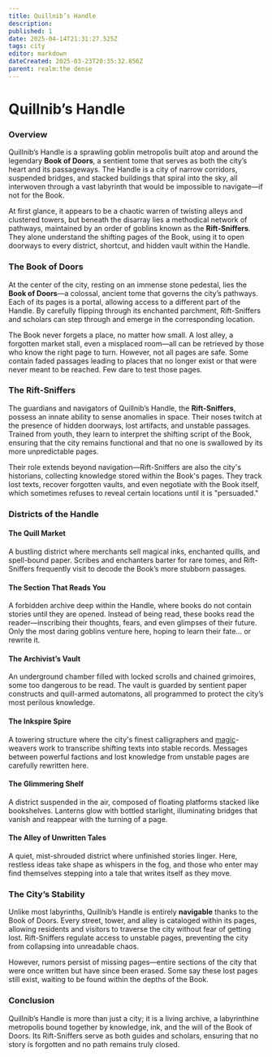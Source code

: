 ```yaml
---
title: Quillnib’s Handle
description: 
published: 1
date: 2025-04-14T21:31:27.525Z
tags: city
editor: markdown
dateCreated: 2025-03-23T20:35:32.856Z
parent: realm:the dense
---
```


# Quillnib’s Handle

### Overview
Quillnib’s Handle is a sprawling goblin metropolis built atop and around the legendary **Book of Doors**, a sentient tome that serves as both the city’s heart and its passageways. The Handle is a city of narrow corridors, suspended bridges, and stacked buildings that spiral into the sky, all interwoven through a vast labyrinth that would be impossible to navigate—if not for the Book. 

At first glance, it appears to be a chaotic warren of twisting alleys and clustered towers, but beneath the disarray lies a methodical network of pathways, maintained by an order of goblins known as the **Rift-Sniffers**. They alone understand the shifting pages of the Book, using it to open doorways to every district, shortcut, and hidden vault within the Handle.

### The Book of Doors
At the center of the city, resting on an immense stone pedestal, lies the **Book of Doors**—a colossal, ancient tome that governs the city’s pathways. Each of its pages is a portal, allowing access to a different part of the Handle. By carefully flipping through its enchanted parchment, Rift-Sniffers and scholars can step through and emerge in the corresponding location. 

The Book never forgets a place, no matter how small. A lost alley, a forgotten market stall, even a misplaced room—all can be retrieved by those who know the right page to turn. However, not all pages are safe. Some contain faded passages leading to places that no longer exist or that were never meant to be reached. Few dare to test those pages.

### The Rift-Sniffers
The guardians and navigators of Quillnib’s Handle, the **Rift-Sniffers**, possess an innate ability to sense anomalies in space. Their noses twitch at the presence of hidden doorways, lost artifacts, and unstable passages. Trained from youth, they learn to interpret the shifting script of the Book, ensuring that the city remains functional and that no one is swallowed by its more unpredictable pages.

Their role extends beyond navigation—Rift-Sniffers are also the city's historians, collecting knowledge stored within the Book's pages. They track lost texts, recover forgotten vaults, and even negotiate with the Book itself, which sometimes refuses to reveal certain locations until it is "persuaded."

### Districts of the Handle

#### The Quill Market
A bustling district where merchants sell magical inks, enchanted quills, and spell-bound paper. Scribes and enchanters barter for rare tomes, and Rift-Sniffers frequently visit to decode the Book’s more stubborn passages.

#### The Section That Reads You
A forbidden archive deep within the Handle, where books do not contain stories until they are opened. Instead of being read, these books read the reader—inscribing their thoughts, fears, and even glimpses of their future. Only the most daring goblins venture here, hoping to learn their fate… or rewrite it.

#### The Archivist’s Vault
An underground chamber filled with locked scrolls and chained grimoires, some too dangerous to be read. The vault is guarded by sentient paper constructs and quill-armed automatons, all programmed to protect the city’s most perilous knowledge.

#### The Inkspire Spire
A towering structure where the city's finest calligraphers and [magic](/structure/mechanic/magic.md)-weavers work to transcribe shifting texts into stable records. Messages between powerful factions and lost knowledge from unstable pages are carefully rewritten here.

#### The Glimmering Shelf
A district suspended in the air, composed of floating platforms stacked like bookshelves. Lanterns glow with bottled starlight, illuminating bridges that vanish and reappear with the turning of a page.

#### The Alley of Unwritten Tales
A quiet, mist-shrouded district where unfinished stories linger. Here, restless ideas take shape as whispers in the fog, and those who enter may find themselves stepping into a tale that writes itself as they move.

### The City’s Stability
Unlike most labyrinths, Quillnib’s Handle is entirely **navigable** thanks to the Book of Doors. Every street, tower, and alley is cataloged within its pages, allowing residents and visitors to traverse the city without fear of getting lost. Rift-Sniffers regulate access to unstable pages, preventing the city from collapsing into unreadable chaos. 

However, rumors persist of missing pages—entire sections of the city that were once written but have since been erased. Some say these lost pages still exist, waiting to be found within the depths of the Book.

### Conclusion
Quillnib’s Handle is more than just a city; it is a living archive, a labyrinthine metropolis bound together by knowledge, ink, and the will of the Book of Doors. Its Rift-Sniffers serve as both guides and scholars, ensuring that no story is forgotten and no path remains truly closed.
